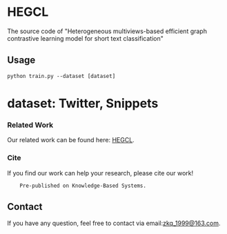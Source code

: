 # HEGCL
The source code of "Heterogeneous multiviews-based efficient graph contrastive learning model for short text classification"

## Usage
```
python train.py --dataset [dataset]
```
# dataset: Twitter, Snippets
### Related Work
Our related work can be found here: [HEGCL](https://github.com/zkq454/HEGCL).
### Cite
If you find our work can help your research, please cite our work! <br>
```
    Pre-published on Knowledge-Based Systems.
```

## Contact
If you have any question, feel free to contact via email:zkq_1999@163.com.
